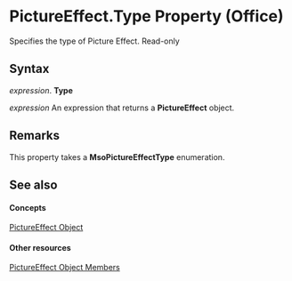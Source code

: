 
# PictureEffect.Type Property (Office)

Specifies the type of Picture Effect. Read-only


## Syntax

 _expression_. **Type**

 _expression_ An expression that returns a **PictureEffect** object.


## Remarks

This property takes a  **MsoPictureEffectType** enumeration.


## See also


#### Concepts


[PictureEffect Object](af3f742a-e082-1abd-7df2-d1fb2f57c8a2.md)
#### Other resources


[PictureEffect Object Members](df7a24cd-db6f-1ab1-e0e4-3b332ba27bd5.md)

